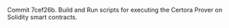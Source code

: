 Commit 7cef26b.                    Build and Run scripts for executing the Certora Prover on Solidity smart contracts.